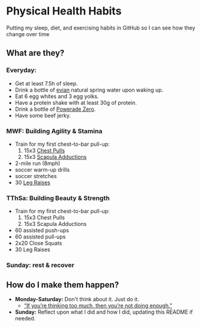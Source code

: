 # Physical Health Habits
Putting my sleep, diet, and exercising habits in GitHub so I can see how they change over time
## What are they?
### Everyday:
- Get at least 7.5h of sleep.
- Drink a bottle of [evian](https://www.evian.com/en_us) natural spring water upon waking up.
- Eat 6 egg whites and 3 egg yolks.
- Have a protein shake with at least 30g of protein.
- Drink a bottle of [Powerade Zero](https://www.powerade.com/products/powerade-zero).
- Have some beef jerky.
### MWF: Building Agility & Stamina
- Train for my first chest-to-bar pull-up:
  1. 15x3 [Chest Pulls](https://youtu.be/644NJ6tA7JE?si=GvBM1B5fwheO02Ig&t=18)
  2. 15x3 [Scapula Adductions](https://youtu.be/644NJ6tA7JE?si=umgfYVmGDbu2kuGk&t=83)
- 2-mile run (8mph)
- soccer warm-up drills
- soccer stretches
- 30 [Leg Raises](https://www.youtube.com/watch?v=tzfu4euI2Jw&t=369s)
### TThSa: Building Beauty & Strength
- Train for my first chest-to-bar pull-up:
  1. 15x3 Chest Pulls
  2. 15x3 Scapula Adductions
- 60 assisted push-ups
- 60 assisted pull-ups
- 2x20 Close Squats
- 30 Leg Raises
### Sunday: rest & recover
## How do I make them happen?
- **Monday-Saturday:** Don't think about it. Just do it.
  - [“If you’re thinking too much, then you’re not doing enough.”](https://youtu.be/34vRhK6Imw0?si=AS--S1e0fSXAdT7Y)
- **Sunday:** Reflect upon what I did and how I did, updating this README if needed.
